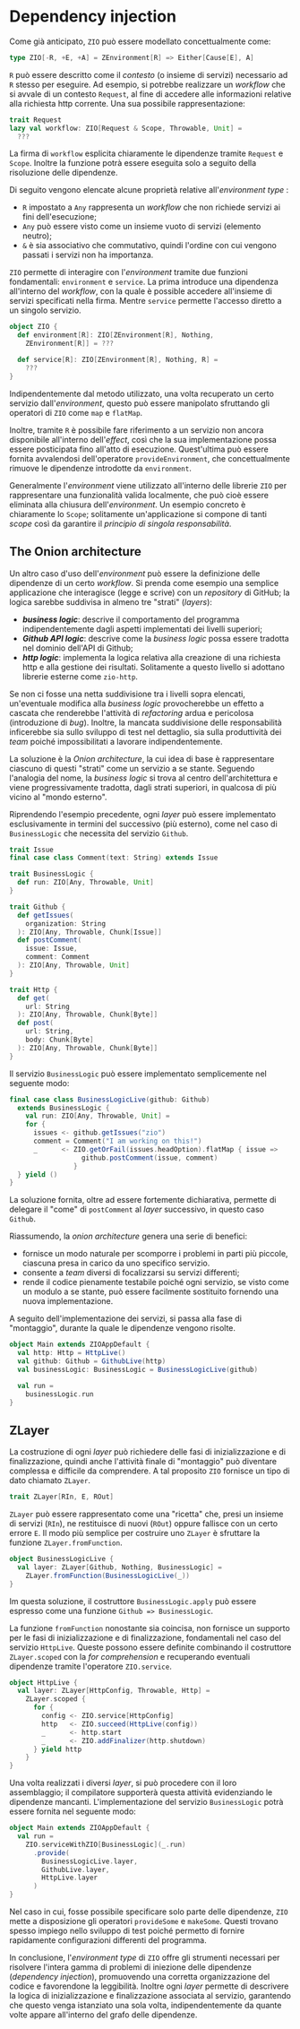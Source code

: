 # Dependency injection

Come già anticipato, `ZIO` può essere modellato concettualmente come:
```scala
type ZIO[-R, +E, +A] = ZEnvironment[R] => Either[Cause[E], A]
```
`R` può essere descritto come il _contesto_ (o insieme di servizi) necessario ad `R` stesso per eseguire. Ad esempio, si potrebbe realizzare un _workflow_ che si avvale di un contesto `Request`, al fine di accedere alle informazioni relative alla richiesta http corrente. Una sua possibile rappresentazione:
```scala
trait Request
lazy val workflow: ZIO[Request & Scope, Throwable, Unit] =
  ???
```
La firma di `workflow` esplicita chiaramente le dipendenze tramite `Request` e `Scope`. Inoltre la funzione potrà essere eseguita solo a seguito della risoluzione delle dipendenze.

Di seguito vengono elencate alcune proprietà relative all'_environment type_ :

- `R` impostato a `Any` rappresenta un _workflow_ che non richiede servizi ai fini dell'esecuzione;
- `Any` può essere visto come un insieme vuoto di servizi (elemento neutro);
- `&` è sia associativo che commutativo, quindi l'ordine con cui vengono passati i servizi non ha importanza.

`ZIO` permette di interagire con l'_environment_ tramite due funzioni fondamentali: `environment` e `service`. La prima introduce una dipendenza all'interno del _workflow_, con la quale è possible accedere all'insieme di servizi specificati nella firma. Mentre `service` permette l'accesso diretto a un singolo servizio.

```scala
object ZIO {
  def environment[R]: ZIO[ZEnvironment[R], Nothing,
    ZEnvironment[R]] = ???

  def service[R]: ZIO[ZEnvironment[R], Nothing, R] =
    ???
}
```
Indipendentemente dal metodo utilizzato, una volta recuperato un certo servizio dall'_environment_, questo può essere manipolato sfruttando gli operatori di `ZIO` come `map` e `flatMap`.

Inoltre, tramite `R` è possibile fare riferimento a un servizio non ancora disponibile all'interno dell'_effect_, così che la sua implementazione possa essere posticipata fino all'atto di esecuzione. Quest'ultima può essere fornita avvalendosi dell'operatore `provideEnvironment`, che concettualmente rimuove le dipendenze introdotte da `environment`.

Generalmente l'_environment_ viene utilizzato all'interno delle librerie `ZIO` per rappresentare una funzionalità valida localmente, che può cioè essere eliminata alla chiusura dell'_environment_. Un esempio concreto è chiaramente lo `Scope`; solitamente un'applicazione si compone di tanti _scope_ così da garantire il _principio di singola responsabilità_.

## The Onion architecture

Un altro caso d'uso dell'_environment_ può essere la definizione delle dipendenze di un certo _workflow_. Si prenda come esempio una semplice applicazione che interagisce (legge e scrive) con un _repository_ di GitHub; la logica sarebbe suddivisa in almeno tre "strati" (_layers_):

- ***business logic***: descrive il comportamento del programma indipendentemente dagli aspetti implementati dei livelli superiori;
- ***Github API logic***: descrive come la _business logic_ possa essere tradotta nel dominio dell'API di Github;
- ***http logic***: implementa la logica relativa alla creazione di una richiesta http e alla gestione dei risultati. Solitamente a questo livello si adottano librerie esterne come `zio-http`. 

Se non ci fosse una netta suddivisione tra i livelli sopra elencati, un'eventuale modifica alla _business logic_ provocherebbe un effetto a cascata che renderebbe l'attività di _refactoring_ ardua e pericolosa (introduzione di _bug_). Inoltre, la mancata suddivisione delle responsabilità inficerebbe sia sullo sviluppo di test nel dettaglio, sia sulla produttività dei _team_ poiché impossibilitati a lavorare indipendentemente.

La soluzione è la _Onion architecture_, la cui idea di base è rappresentare ciascuno di questi "strati" come un servizio a se stante. Seguendo l'analogia del nome, la _business logic_ si trova al centro dell'architettura e viene progressivamente tradotta, dagli strati superiori, in qualcosa di più vicino al "mondo esterno".

Riprendendo l'esempio precedente, ogni _layer_ può essere implementato esclusivamente in termini del successivo (più esterno), come nel caso di `BusinessLogic` che necessita del servizio `Github`.
```scala
trait Issue
final case class Comment(text: String) extends Issue

trait BusinessLogic {
  def run: ZIO[Any, Throwable, Unit]
}

trait Github {
  def getIssues(
    organization: String
  ): ZIO[Any, Throwable, Chunk[Issue]]
  def postComment(
    issue: Issue,
    comment: Comment
  ): ZIO[Any, Throwable, Unit]
}

trait Http {
  def get(
    url: String
  ): ZIO[Any, Throwable, Chunk[Byte]]
  def post(
    url: String,
    body: Chunk[Byte]
  ): ZIO[Any, Throwable, Chunk[Byte]]
}
```

Il servizio `BusinessLogic` può essere implementato semplicemente nel seguente modo:
```scala
final case class BusinessLogicLive(github: Github)
  extends BusinessLogic {
    val run: ZIO[Any, Throwable, Unit] =
    for {
      issues <- github.getIssues("zio")
      comment = Comment("I am working on this!")
      _      <- ZIO.getOrFail(issues.headOption).flatMap { issue =>
                  github.postComment(issue, comment)
                }
  } yield ()
}
```
La soluzione fornita, oltre ad essere fortemente dichiarativa, permette di delegare il "come" di `postComment` al _layer_ successivo, in questo caso `Github`.

Riassumendo, la _onion architecture_ genera una serie di benefici:

- fornisce un modo naturale per scomporre i problemi in parti più piccole, ciascuna presa in carico da uno specifico servizio.
- consente a _team_ diversi di focalizzarsi su servizi differenti;
- rende il codice pienamente testabile poiché ogni servizio, se visto come un modulo a se stante, può essere facilmente sostituito fornendo una nuova implementazione.

A seguito dell'implementazione dei servizi, si passa alla fase di "montaggio", durante la quale le dipendenze vengono risolte.
```scala
object Main extends ZIOAppDefault {
  val http: Http = HttpLive()
  val github: Github = GithubLive(http)
  val businessLogic: BusinessLogic = BusinessLogicLive(github)

  val run =
    businessLogic.run
}
```

## ZLayer

La costruzione di ogni _layer_ può richiedere delle fasi di inizializzazione e di finalizzazione, quindi anche l'attività finale di "montaggio" può diventare complessa e difficile da comprendere. A tal proposito `ZIO` fornisce un tipo di dato chiamato `ZLayer`.
```scala
trait ZLayer[RIn, E, ROut]
```
`ZLayer` può essere rappresentato come una "ricetta" che, presi un insieme di servizi (`RIn`), ne restituisce di nuovi (`ROut`) oppure fallisce con un certo errore `E`. Il modo più semplice per costruire uno `ZLayer` è sfruttare la funzione `ZLayer.fromFunction`.
```scala
object BusinessLogicLive {
  val layer: ZLayer[Github, Nothing, BusinessLogic] =
    ZLayer.fromFunction(BusinessLogicLive(_))
}
```
Im questa soluzione, il costruttore `BusinessLogic.apply` può essere espresso come una funzione `Github => BusinessLogic`. 

La funzione `fromFunction` nonostante sia coincisa, non fornisce un supporto per le fasi di inizializzazione e di finalizzazione, fondamentali nel caso del servizio `HttpLive`. Queste possono essere definite combinando il costruttore `ZLayer.scoped` con la _for comprehension_ e recuperando eventuali dipendenze tramite l'operatore `ZIO.service`.
```scala
object HttpLive {
  val layer: ZLayer[HttpConfig, Throwable, Http] =
    ZLayer.scoped {
      for {
        config <- ZIO.service[HttpConfig]
        http   <- ZIO.succeed(HttpLive(config))
        _      <- http.start
        _      <- ZIO.addFinalizer(http.shutdown)
      } yield http
    }
}
```
<!-- 
La funzione `fromFunction` nonostante sia coincisa, non fornisce un supporto per le fasi di inizializzazione e di finalizzazione. La prima può essere implementata tramite il metodo `apply` di `ZLayer` combinato con la _for comprehension_. Nel caso del servizio `Http`:
```scala
object HttpLive {
  val layer: ZLayer[Any, Throwable, Http] =
    ZLayer {
      for {
        http <- ZIO.succeed(HttpLive())
        _ <- http.start
      } yield http
    }
}
```

```scala
object HttpLive {
  val layer: ZLayer[Any, Throwable, Http] =
  ZLayer.scoped {
    for {
      http <- ZIO.succeed(HttpLive())
      _ <- http.start
      _ <- ZIO.addFinalizer(http.shutdown)
    } yield http
  }
}
``` -->
Una volta realizzati i diversi _layer_, si può procedere con il loro assemblaggio; il compilatore supporterà questa attività evidenziando le dipendenze mancanti. L'implementazione del servizio `BusinessLogic` potrà essere fornita nel seguente modo:
```scala
object Main extends ZIOAppDefault {
  val run =
    ZIO.serviceWithZIO[BusinessLogic](_.run)
      .provide(
        BusinessLogicLive.layer,
        GithubLive.layer,
        HttpLive.layer
      )
}
```

Nel caso in cui, fosse possibile specificare solo parte delle dipendenze, `ZIO` mette a disposizione gli operatori `provideSome` e `makeSome`. Questi trovano spesso impiego nello sviluppo di test poiché permetto di fornire rapidamente configurazioni differenti del programma.

In conclusione, l'_environment type_ di `ZIO` offre gli strumenti necessari per risolvere l'intera gamma di problemi di iniezione delle dipendenze (_dependency injection_), promuovendo una corretta organizzazione del codice e favorendone la leggibilità. Inoltre ogni _layer_ permette di descrivere la logica di inizializzazione e finalizzazione associata al servizio, garantendo che questo venga istanziato una sola volta, indipendentemente da quante volte appare all'interno del grafo delle dipendenze. 